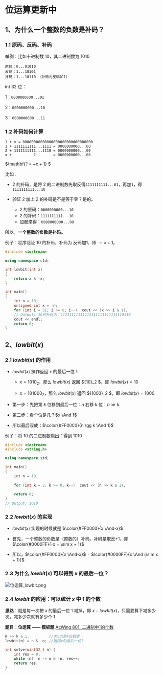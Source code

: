 # 位运算更新中

## 1、为什么一个整数的负数是补码？

### 1.1 原码、反码、补码

举例：比如十进制数 $10$，其二进制数为 $1010$
```
原码：0...01010
反码：1...10101
补码：1...10110 （补码为反码加1）
```

int $32$ 位：

1：`0000000000...01`

2：`0000000000...10`

3：`0000000000...11`


### 1.2 补码如何计算
```
1 + x = 00000000000000000000000000000000
1 + 1111111111...1111 = 0000000000...00
2 + 1111111111...1110 = 0000000000...00
x +          ?        = 0000000000...00
```
$\mathbf{? = ~x + 1} $

比如：

- $2$ 的补码，是将 $2$ 的二进制数先取反得`1111111111...01`，再加`1`，得`1111111111...10`

- 验证 $2$ 加上 $2$ 的补码是不是等于零？是的。
    
    - $2$ 的原码：`0000000000...10`
    - $2$ 的补码：`1111111111...10`
    - 加起来得：`0000000000...00`

所以，**一个整数的负数是补码。**


例子：程序验证 $10$ 的补码，补码为 反码加$1$，即 $\sim x + 1$。
```cpp
#include <iostream>

using namespace std;

int lowbit(int x)
{
    return x & -x;
}

int main()
{
    int n = 10;
    unsigned int x = -n;
    for (int i = 31; i >= 0; i--)  cout << (x >> i & 1);
    // Output: 10的补码为：11111111111111111111111111110110
    cout << endl;
    return 0;
}
```

## 2、$lowbit(x)$

### 2.1 $lowbit(x)$ 的作用

- $lowbit(x)$ 操作返回 $x$ 的最后一位 $1$

    - $x = {1010}_2$，那么 $lowbit(x)$ 返回 ${10}_2 $，即 $lowbit(x) = 10$

    - $x = {101000}_2$，那么 $lowbit(x)$ 返回 ${1000}_2 $，即 $lowbit(x) = 1000$

- 第一步：先把第 $k$ 位移到最后一位：$n$ 右移 $k$ 位：$n \gg k$ 

- 第二步：看个位是几？$x \And 1$

- 所以最后写成：$\color{#FF0000}{n \gg k \And  1}$

例子：将 $10$ 的二进制数输出：得到 $1010$

```cpp
#include <iostream>
#include <string.h>

using namespace std;

int main()
{
    int n = 10;
    
    for (int k = 3; k >= 0; k--)  cout << (n >> k & 1);
    
    return 0;
}
// Output: 1010
```

### 2.2 $lowbit(x)$ 的实现

- $lowbit(x)$ 实现的时候就是 $\color{#FF0000}{x \And-x}$

- 首先，一个整数的负数是（原数的）补码。补码是取反$+1$，即 $\color{#0000FF}{-x = \sim x + 1}$

- 所以，$\color{#FF0000}{x \And-x}$ = $\color{#0000FF}{x \And (\sim x + 1)}$

### 2.3 为什么 $lowbit(x)$ 可以得到 $x$ 的最后一位？

![位运算_lowbit.png](https://cdn.acwing.com/media/article/image/2021/02/02/41956_38156e8c64-位运算_lowbit.png) 



### 2.4 $lowbit$ 的应用：可以统计 $x$ 中 $1$ 的个数

**思路**：就是每一次把 $x$ 的最后一位 $1$ 减掉，即 $x - lowbit(x)$，只需要算下减多少次，减多少次就有多少个 $1$

**题目：位运算 —— 模板题** [AcWing 801. 二进制中1的个数](https://www.acwing.com/activity/content/problem/content/835/1/)

```cpp
n >> k & 1;         //求x的第k位数字
lowbit(n) = n & -n; //返回x的最后一位1

int solve(uint32_t n) {
    int res = 0;
    while (n)  n -= n & -n, res++;
    return res;
}
```
